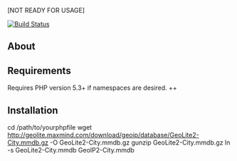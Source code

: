 [NOT READY FOR USAGE]

[![Build Status](https://travis-ci.org/baxevanis/weather.svg?branch=master)](https://travis-ci.org/baxevanis/weather)

About
-----

Requirements
------------

Requires PHP version 5.3+ if namespaces are desired.
++

Installation
------------


cd /path/to/yourphpfile
wget http://geolite.maxmind.com/download/geoip/database/GeoLite2-City.mmdb.gz -O GeoLite2-City.mmdb.gz
gunzip GeoLite2-City.mmdb.gz
ln -s GeoLite2-City.mmdb GeoIP2-City.mmdb